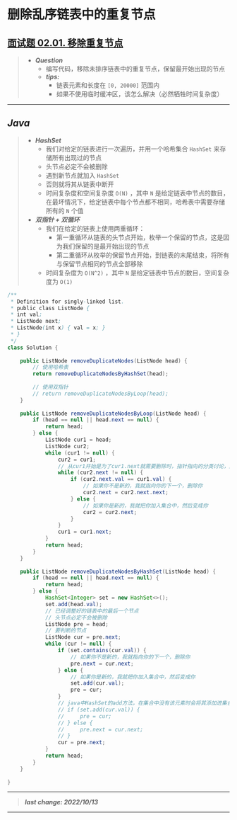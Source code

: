 # 删除乱序链表中的重复节点

## [面试题 02.01. 移除重复节点](https://leetcode.cn/problems/remove-duplicate-node-lcci/)

> - ***Question***
>   - 编写代码，移除未排序链表中的重复节点，保留最开始出现的节点
>   - ***tips:***
>     - 链表元素和长度在 `[0, 20000]` 范围内
>     - 如果不使用临时缓冲区，该怎么解决（必然牺牲时间复杂度）

---

## *Java*

> - ***HashSet***
>   - 我们对给定的链表进行一次遍历，并用一个哈希集合 `HashSet` 来存储所有出现过的节点
>   - 头节点必定不会被删除
>   - 遇到新节点就加入 `HashSet`  
>   - 否则就将其从链表中断开
>   - 时间复杂度和空间复杂度 `O(N)` ，其中 `N` 是给定链表中节点的数目，在最坏情况下，给定链表中每个节点都不相同，哈希表中需要存储所有的 `N` 个值
> - ***双指针 + 双循环***
>   - 我们在给定的链表上使用两重循环：
>     - 第一重循环从链表的头节点开始，枚举一个保留的节点，这是因为我们保留的是最开始出现的节点
>     - 第二重循环从枚举的保留节点开始，到链表的末尾结束，将所有与保留节点相同的节点全部移除
>   - 时间复杂度为 `O(N^2)` ，其中 `N` 是给定链表中节点的数目，空间复杂度为 `O(1)`  

```java
/**
 * Definition for singly-linked list.
 * public class ListNode {
 * int val;
 * ListNode next;
 * ListNode(int x) { val = x; }
 * }
 */
class Solution {
    
    public ListNode removeDuplicateNodes(ListNode head) {
        // 使用哈希表
        return removeDuplicateNodesByHashSet(head);
        
        // 使用双指针
        // return removeDuplicateNodesByLoop(head);
    }
    
    public ListNode removeDuplicateNodesByLoop(ListNode head) {
        if (head == null || head.next == null) {
            return head;
        } else {
            ListNode cur1 = head;
            ListNode cur2;
            while (cur1 != null) {
                cur2 = cur1;
                // 从cur1开始是为了cur1.next就需要删除时，指针指向的分类讨论，因为后面都是改cur2.next，只有这次要改cur1.next
                while (cur2.next != null) {
                    if (cur2.next.val == cur1.val) {
                        // 如果你不是新的，我就指向你的下一个，删除你
                        cur2.next = cur2.next.next;
                    } else {
                        // 如果你是新的，我就把你加入集合中，然后变成你
                        cur2 = cur2.next;
                    }
                }
                cur1 = cur1.next;
            }
            return head;
        }
    }
    
    public ListNode removeDuplicateNodesByHashSet(ListNode head) {
        if (head == null || head.next == null) {
            return head;
        } else {
            HashSet<Integer> set = new HashSet<>();
            set.add(head.val);
            // 已经调整好的链表中的最后一个节点
            // 头节点必定不会被删除
            ListNode pre = head;
            // 要判断的节点
            ListNode cur = pre.next;
            while (cur != null) {
                if (set.contains(cur.val)) {
                    // 如果你不是新的，我就指向你的下一个，删除你
                    pre.next = cur.next;
                } else {
                    // 如果你是新的，我就把你加入集合中，然后变成你
                    set.add(cur.val);
                    pre = cur;
                }
                // java中HashSet的add方法，在集合中没有该元素时会将其添加进集合中并返回true，反之返回false
                // if (set.add(cur.val)) {
                //     pre = cur;
                // } else {
                //     pre.next = cur.next;
                // }
                cur = pre.next;
            }
            return head;
        }
    }
    
}
```

---

> ***last change: 2022/10/13***

---
